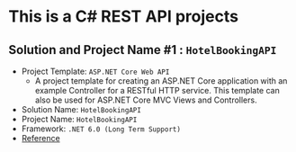 # This is a C# REST API projects

## Solution and Project Name #1 : `HotelBookingAPI`
  - Project Template: `ASP.NET Core Web API`
    - A project template for creating an ASP.NET Core application with an example Controller for a RESTful HTTP service. This template can also be used for ASP.NET Core MVC Views and Controllers.
  - Solution Name: `HotelBookingAPI`
  - Project Name: `HotelBookingAPI`
  - Framework: `.NET 6.0 (Long Term Support)`
  - [Reference](https://www.youtube.com/watch?v=Tj3qsKSNvMk&t=593s)

